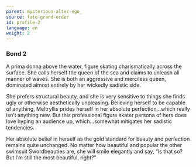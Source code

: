 ```yaml
---
parent: mysterious-alter-ego_
source: fate-grand-order
id: profile-2
language: en
weight: 2
---
```


### Bond 2

A prima donna above the water, figure skating charismatically across the surface. She calls herself the queen of the sea and claims to unleash all manner of waves. She is both an aggressive and merciless queen, dominated almost entirely by her wickedly sadistic side.

She prefers structural beauty, and she is very sensitive to things she finds ugly or otherwise aesthetically unpleasing. Believing herself to be capable of anything, Meltryllis prides herself in her absolute perfection…which really isn’t anything new. But this professional figure skater persona of hers does love hyping an audience up, which…somewhat mitigates her sadistic tendencies.

Her absolute belief in herself as the gold standard for beauty and perfection remains quite unchanged. No matter how beautiful and popular the other swimsuit Swordbeauties are, she will smile elegantly and say, “Is that so? But I’m still the most beautiful, right?”

